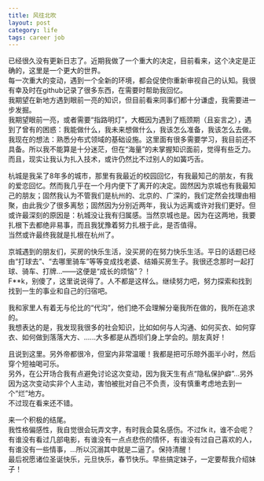 ```yaml
---
title: 风往北吹
layout: post
category: life
tags: career job
---
```


已经很久没有更新日志了。近期我做了一个重大的决定，目前看来，这个决定是正确的，这里是一个更大的世界。  
每一次重大的变动，遇到一个全新的环境，都会促使你重新审视自己的认知。我很有幸及时在github记录了很多东西，在需要时帮助我回忆。  
我期望在新地方遇到眼前一亮的知识，但目前看来同事们都十分谦虚，我需要进一步发掘。  
我期望眼前一亮，或者需要“指路明灯”，大概因为遇到了瓶颈期（且妄言之），遇到了曾有的困惑：我能做什么，我未来想做什么，我该怎么准备，我该怎么去做。  
我现在的想法：熟悉分布式领域的基础设施。这里面有很多需要学习，我目前还不具备。所以我不能算是十分迷茫，但在“海量”的未掌握知识面前，觉得有些乏力。而且，现实让我认为扎入技术，或许仍然比不过别人的如簧巧舌。  

杭城是我呆了8年多的城市，那里有我最近的校园回忆，有我最知己的朋友，有我的爱恋回忆。然而我几乎在一个月内便下了离开的决定。固然因为京城也有我最知己的朋友；固然我认为不管我们是杭州的、北京的、广深的，我们定然会找理由相聚，由此我少了很多离愁；固然因为分别近两年，我认为远离或许对我们更好。但或许最深刻的原因是：杭城没让我有归属感。当然京城也是。因为在这两地，我要扎根下去都绝非易事，而且我犹豫着努力扎根于此，是否值得。  
当然或许最终我就是扎根在杭州了。  

京城遇到的朋友们，买房的快乐生活，没买房的在努力快乐生活。平日的话题已经由“打球去”、“去哪里骑车”等等变成找老婆、结婚买房生子。我很还念那时一起打球、骑车、打牌...——这便是“成长的烦恼”？！  
F**k，别傻了，这里说说得了。人不都是这样么。继续努力吧，努力探索和找到找到一生的事业和自己的归宿吧。  

我和家里人有着无与伦比的“代沟”，他们绝不会理解分毫我所在做的，我所在追求的。  
我想表达的是，我发现我很多的社会知识，比如如何与人沟通、如何买衣、如何穿衣、如何做到落落大方、......大多都是从西坝们身上学会的。朋友真好！  

且说到这里。另外帝都很冷，但室内非常温暖！我都是把可乐晾外面半小时，然后穿个短袖喝可乐。  
另外，在公开场合我有点避免讨论这次变动，因为我天生有点“隐私保护癖”...另外因为这次变动实非个人主动，害怕被批对自己不负责，没有慎重考虑地去到一个“烂”地方。  
不过现在看来还不错。  

来一个积极的结尾。  
我性格偏感性，我自觉很会玩弄文字，有时我会莫名感伤。不过fk it，谁不会呢？有谁没有看过几部电影，有谁没有一点点悲伤的情怀，有谁没有过自己喜欢的人，有谁没有一些情事，...所以沉溺其中就是二逼了。保持清醒！  
最后祝愿诸位圣诞快乐，元旦快乐，春节快乐。早些搞定妹子，一定要帮我介绍妹子！  